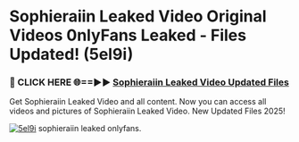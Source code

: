 # Sophieraiin Leaked Video Original Videos 0nlyFans Leaked - Files Updated! (5el9i)

<h3>🔴 CLICK HERE 🌐==►► <a href="https://tinyurl.com/x26r9saj" rel="nofollow">Sophieraiin Leaked Video Updated Files</a></h3>

Get Sophieraiin Leaked Video and all content. Now you can access all videos and pictures of Sophieraiin Leaked Video. New Updated Files 2025!

[![5el9i](https://i.imgur.com/LkgZPqh.gif)](https://tinyurl.com/x26r9saj)
sophieraiin leaked onlyfans.